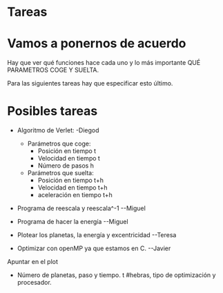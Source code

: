 # Tareas


# Vamos a ponernos de acuerdo

Hay que ver qué funciones hace cada uno y lo más importante QUÉ PARAMETROS COGE Y SUELTA.


Para las siguientes tareas hay que especificar esto último.


# Posibles tareas

- Algoritmo de Verlet:  -Diegod
    - Parámetros que coge:
        - Posición en tiempo t
        - Velocidad en tiempo t
        - Número de pasos h
    - Parámetros que suelta:
        - Posición en tiempo t+h
        - Velocidad en tiempo t+h
        - aceleración en tiempo t+h



- Programa de reescala y reescala^-1 --Miguel

- Programa de hacer la energía --Miguel

- Plotear los planetas, la energía y excentricidad --Teresa

- Optimizar con openMP ya que estamos en C. --Javier 







Apuntar en el plot

- Número de planetas, paso y tiempo. t #hebras, tipo de optimización y procesador.
